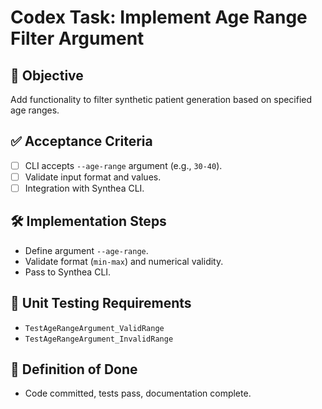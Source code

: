 # Codex Task: Implement Age Range Filter Argument

## 🎯 Objective
Add functionality to filter synthetic patient generation based on specified age ranges.

## ✅ Acceptance Criteria
- [ ] CLI accepts `--age-range` argument (e.g., `30-40`).
- [ ] Validate input format and values.
- [ ] Integration with Synthea CLI.

## 🛠 Implementation Steps
- Define argument `--age-range`.
- Validate format (`min-max`) and numerical validity.
- Pass to Synthea CLI.

## 🧪 Unit Testing Requirements
- `TestAgeRangeArgument_ValidRange`
- `TestAgeRangeArgument_InvalidRange`

## 📌 Definition of Done
- Code committed, tests pass, documentation complete.